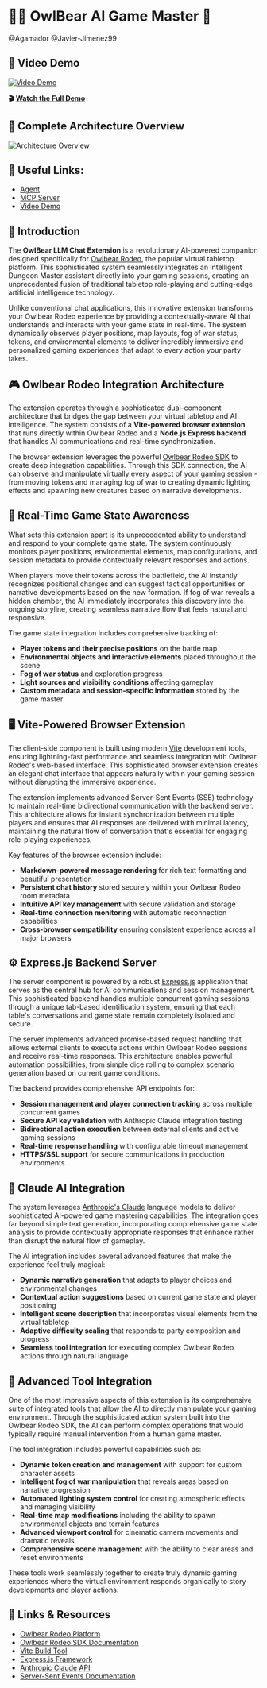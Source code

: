 # 🧙‍♂️ OwlBear AI Game Master 🐉
@Agamador @Javier-Jimenez99

## 🎥 Video Demo

[![Video Demo](https://img.youtube.com/vi/SlbW-kjekBg/maxresdefault.jpg)](https://www.youtube.com/watch?v=SlbW-kjekBg&ab_channel=AlejandroGarcíaAmador)

**🎬 [Watch the Full Demo](https://www.youtube.com/watch?v=SlbW-kjekBg&ab_channel=AlejandroGarcíaAmador)**

## 🧩 Complete Architecture Overview
![Architecture Overview](https://huggingface.co/spaces/Agents-MCP-Hackathon/LLM-GameMaster-Agent/resolve/main/media/architecture.png)

## 🔗 Useful Links:
- [Agent](https://huggingface.co/spaces/Agents-MCP-Hackathon/LLM-GameMaster-Agent)
- [MCP Server](https://huggingface.co/spaces/Agents-MCP-Hackathon/LLM-GameMaster-MCP-Server)
- [Video Demo](https://www.youtube.com/watch?v=SlbW-kjekBg&ab_channel=AlejandroGarcíaAmador)

## 🌟 Introduction

The **OwlBear LLM Chat Extension** is a revolutionary AI-powered companion designed specifically for [Owlbear Rodeo](https://www.owlbear.rodeo/), the popular virtual tabletop platform. This sophisticated system seamlessly integrates an intelligent Dungeon Master assistant directly into your gaming sessions, creating an unprecedented fusion of traditional tabletop role-playing and cutting-edge artificial intelligence technology.

Unlike conventional chat applications, this innovative extension transforms your Owlbear Rodeo experience by providing a contextually-aware AI that understands and interacts with your game state in real-time. The system dynamically observes player positions, map layouts, fog of war status, tokens, and environmental elements to deliver incredibly immersive and personalized gaming experiences that adapt to every action your party takes.

## 🎮 Owlbear Rodeo Integration Architecture

The extension operates through a sophisticated dual-component architecture that bridges the gap between your virtual tabletop and AI intelligence. The system consists of a **Vite-powered browser extension** that runs directly within Owlbear Rodeo and a **Node.js Express backend** that handles AI communications and real-time synchronization.

The browser extension leverages the powerful [Owlbear Rodeo SDK](https://docs.owlbear.rodeo/sdk/getting-started) to create deep integration capabilities. Through this SDK connection, the AI can observe and manipulate virtually every aspect of your gaming session - from moving tokens and managing fog of war to creating dynamic lighting effects and spawning new creatures based on narrative developments.


## 🚀 Real-Time Game State Awareness

What sets this extension apart is its unprecedented ability to understand and respond to your complete game state. The system continuously monitors player positions, environmental elements, map configurations, and session metadata to provide contextually relevant responses and actions.

When players move their tokens across the battlefield, the AI instantly recognizes positional changes and can suggest tactical opportunities or narrative developments based on the new formation. If fog of war reveals a hidden chamber, the AI immediately incorporates this discovery into the ongoing storyline, creating seamless narrative flow that feels natural and responsive.

The game state integration includes comprehensive tracking of:
- **Player tokens and their precise positions** on the battle map
- **Environmental objects and interactive elements** placed throughout the scene
- **Fog of war status** and exploration progress
- **Light sources and visibility conditions** affecting gameplay
- **Custom metadata and session-specific information** stored by the game master

## 🖥️ Vite-Powered Browser Extension

The client-side component is built using modern [Vite](https://vitejs.dev/) development tools, ensuring lightning-fast performance and seamless integration with Owlbear Rodeo's web-based interface. This sophisticated browser extension creates an elegant chat interface that appears naturally within your gaming session without disrupting the immersive experience.

The extension implements advanced Server-Sent Events (SSE) technology to maintain real-time bidirectional communication with the backend server. This architecture allows for instant synchronization between multiple players and ensures that AI responses are delivered with minimal latency, maintaining the natural flow of conversation that's essential for engaging role-playing experiences.

Key features of the browser extension include:
- **Markdown-powered message rendering** for rich text formatting and beautiful presentation
- **Persistent chat history** stored securely within your Owlbear Rodeo room metadata
- **Intuitive API key management** with secure validation and storage
- **Real-time connection monitoring** with automatic reconnection capabilities
- **Cross-browser compatibility** ensuring consistent experience across all major browsers

## ⚙️ Express.js Backend Server

The server component is powered by a robust [Express.js](https://expressjs.com/) application that serves as the central hub for AI communications and session management. This sophisticated backend handles multiple concurrent gaming sessions through a unique tab-based identification system, ensuring that each table's conversations and game state remain completely isolated and secure.

The server implements advanced promise-based request handling that allows external clients to execute actions within Owlbear Rodeo sessions and receive real-time responses. This architecture enables powerful automation possibilities, from simple dice rolling to complex scenario generation based on current game conditions.

The backend provides comprehensive API endpoints for:
- **Session management and player connection tracking** across multiple concurrent games
- **Secure API key validation** with Anthropic Claude integration testing
- **Bidirectional action execution** between external clients and active gaming sessions
- **Real-time response handling** with configurable timeout management
- **HTTPS/SSL support** for secure communications in production environments

## 🤖 Claude AI Integration

The system leverages [Anthropic's Claude](https://www.anthropic.com/claude) language models to deliver sophisticated AI-powered game mastering capabilities. The integration goes far beyond simple text generation, incorporating comprehensive game state analysis to provide contextually appropriate responses that enhance rather than disrupt the natural flow of gameplay.

The AI integration includes several advanced features that make the experience feel truly magical:
- **Dynamic narrative generation** that adapts to player choices and environmental changes
- **Contextual action suggestions** based on current game state and player positioning
- **Intelligent scene description** that incorporates visual elements from the virtual tabletop
- **Adaptive difficulty scaling** that responds to party composition and progress
- **Seamless tool integration** for executing complex Owlbear Rodeo actions through natural language

## 🔧 Advanced Tool Integration

One of the most impressive aspects of this extension is its comprehensive suite of integrated tools that allow the AI to directly manipulate your gaming environment. Through the sophisticated action system built into the Owlbear Rodeo SDK, the AI can perform complex operations that would typically require manual intervention from a human game master.

The tool integration includes powerful capabilities such as:
- **Dynamic token creation and management** with support for custom character assets
- **Intelligent fog of war manipulation** that reveals areas based on narrative progression
- **Automated lighting system control** for creating atmospheric effects and managing visibility
- **Real-time map modifications** including the ability to spawn environmental objects and terrain features
- **Advanced viewport control** for cinematic camera movements and dramatic reveals
- **Comprehensive scene management** with the ability to clear areas and reset environments

These tools work seamlessly together to create truly dynamic gaming experiences where the virtual environment responds organically to story developments and player actions.

## 🔗 Links & Resources

- [Owlbear Rodeo Platform](https://www.owlbear.rodeo/)
- [Owlbear Rodeo SDK Documentation](https://docs.owlbear.rodeo/sdk/getting-started)
- [Vite Build Tool](https://vitejs.dev/)
- [Express.js Framework](https://expressjs.com/)
- [Anthropic Claude API](https://www.anthropic.com/claude)
- [Server-Sent Events Documentation](https://developer.mozilla.org/en-US/docs/Web/API/Server-sent_events)